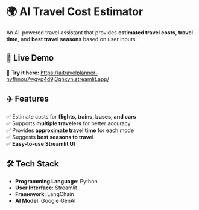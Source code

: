 # 🌍 AI Travel Cost Estimator 

An AI-powered travel assistant that provides **estimated travel costs**, **travel time**, and **best travel seasons** based on user inputs.  

## 🚀 Live Demo  
🔗 **Try it here:** https://aitravelplanner-hvfhnou7wgyp4d9j3ghxyn.streamlit.app/  

## ✈️ Features  
✅ Estimate costs for **flights, trains, buses, and cars**  
✅ Supports **multiple travelers** for better accuracy  
✅ Provides **approximate travel time** for each mode  
✅ Suggests **best seasons to travel**  
✅ **Easy-to-use Streamlit UI**  

## 🛠 Tech Stack  
- **Programming Language**: Python
- **User Interface**: Streamlit
- **Framework**: LangChain
- **AI Model**: Google GenAI


